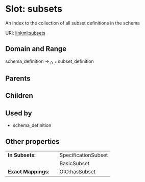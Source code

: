 
# Slot: subsets


An index to the collection of all subset definitions in the schema

URI: [linkml:subsets](https://w3id.org/linkml/subsets)


## Domain and Range

schema_definition &#8594;  <sub>0..\*</sub> subset_definition

## Parents


## Children


## Used by

 * schema_definition

## Other properties

|  |  |  |
| --- | --- | --- |
| **In Subsets:** | | SpecificationSubset |
|  | | BasicSubset |
| **Exact Mappings:** | | OIO:hasSubset |

